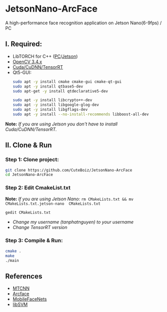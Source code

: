 # JetsonNano-ArcFace
A high-performance face recognition application on Jetson Nano(6-9fps) / PC 

## I. Required:
- LibTORCH for C++ ([PC](https://pytorch.org/cppdocs/installing.html)/[Jetson](https://forums.developer.nvidia.com/t/pytorch-for-jetson-version-1-8-0-now-available/72048))
- [OpenCV 3.4.x](https://github.com/CuteBoiz/Ubuntu_Installation/blob/master/opencv.md)
- [Cuda/CuDNN/TensorRT](https://github.com/CuteBoiz/Ubuntu_Installation/blob/master/cuda.md)
- Qt5-GUI:
  ```sh
  sudo apt -y install cmake cmake-gui cmake-qt-gui
  sudo apt -y install qtbase5-dev
  sudo apt-get -y install qtdeclarative5-dev
  
  sudo apt -y install libcrypto++-dev 
  sudo apt -y install libgoogle-glog-dev 
  sudo apt -y install libgflags-dev
  sudo apt -y install --no-install-recommends libboost-all-dev
  ```

**Note:** *If you are using Jetson you don't have to install Cuda/CuDNN/TensorRT.*

## II. Clone & Run
### Step 1: Clone project:
```sh
git clone https://github.com/CuteBoiz/JetsonNano-ArcFace
cd JetsonNano-ArcFace
```

### Step 2: Edit CmakeList.txt

**Note:** *If you are using Jetson Nano:* `rm CMakeLists.txt && mv CMakeLists.txt.jetson-nano  CMakeLists.txt`

```sh
gedit CMakeLists.txt 
```
- *Change my username (tanphatnguyen) to your username*
- *Change TensorRT version*

### Step 3: Compile & Run:

```sh
cmake .
make
./main
```

## References
- [MTCNN](https://github.com/kpzhang93/MTCNN_face_detection_alignment)
- [Arcface](https://arxiv.org/abs/1801.07698)
- [MobileFaceNets](https://arxiv.org/abs/1804.07573)
- [libSVM](https://www.csie.ntu.edu.tw/~cjlin/libsvm/)
